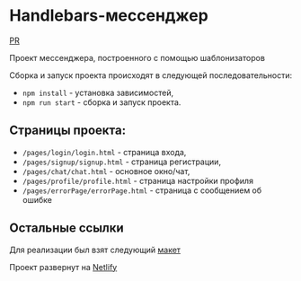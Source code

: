 # Handlebars-мессенджер

[PR](https://github.com/Muhozhukov/templates-messenger/pull/1)

Проект мессенджера, построенного с помощью шаблонизаторов

Сборка и запуск проекта происходят в следующей последовательности:

- `npm install` - установка зависимостей,
- `npm run start` - сборка и запуск проекта.

## Страницы проекта:

- `/pages/login/login.html` - страница входа,
- `/pages/signup/signup.html` - страница регистрации,
- `/pages/chat/chat.html` - основное окно/чат,
- `/pages/profile/profile.html` - cтраница настройки профиля
- `/pages/errorPage/errorPage.html` - cтраница с сообщением об ошибке

## Остальные ссылки

Для реализации был взят следующий [макет](https://www.figma.com/file/jF5fFFzgGOxQeB4CmKWTiE/Chat_external_link?node-id=0%3A1)

Проект развернут на [Netlify](https://effortless-stroopwafel-c840f2.netlify.app/)
